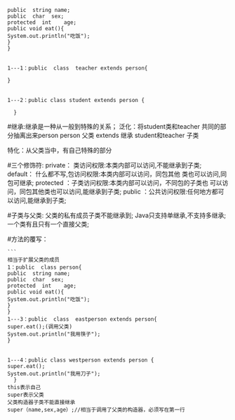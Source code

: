 ```	public  class person{
public  string name;
public  char  sex;
protected  int    age;
public void eat(){
System.out.println("吃饭");
}
}


1---1：public  class  teacher extends person{

}


1---2：public class student extends person {

  }
```


#继承:继承是一种从一般到特殊的关系；
泛化：将student类和teacher 共同的部分抽离出来person
person  父类
extends   继承
student和teacher 子类

特化：从父类当中，有自己特殊的部分



#三个修饰符:
private： 类访问权限:本类内部可以访问,不能继承到子类;
default： 什么都不写,包访问权限:本类内部可以访问，同包其他
类也可以访问,同包可继承;
protected ：子类访问权限:本类内部可以访问，不同包的子类也
  可以访问，同包其他类也可以访问,能继承到子类;
public ：公共访问权限:任何地方都可以访问,能继承到子类;


#子类与父类:
父类的私有成员子类不能继承到;
Java只支持单继承,不支持多继承;
一个类有且只有一个直接父类;

#方法的覆写：
````
```
相当于扩展父类的成员
1：public  class person{
public  string name;
public  char  sex;
protected  int    age;
public void eat(){
System.out.println("吃饭");
}
}
1---3：public  class  eastperson extends person{
super.eat();(调用父类)
System.out.println("我用筷子");
}


1---4：public class westperson extends person {
super.eat();
System.out.println("我用刀子");
  }
this表示自己
super表示父类
父类构造器子类不能直接继承
super（name,sex,age）;//相当于调用了父类的构造器，必须写在第一行


